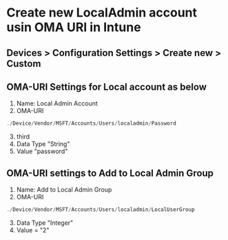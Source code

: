 # Create new LocalAdmin account usin OMA URI in Intune
## Devices > Configuration Settings > Create new > Custom
## OMA-URI Settings for Local account as below
1. Name: Local Admin Account
2. OMA-URI
```Powershell
./Device/Vendor/MSFT/Accounts/Users/localadmin/Password
```
3. third
4. Data Type "String"
5. Value "password"


## OMA-URI settings to Add to Local Admin Group
1. Name: Add to Local Admin Group
2. OMA-URI
```Powershell
./Device/Vendor/MSFT/Accounts/Users/localadmin/LocalUserGroup
```
3. Data Type "Integer"
4. Value = "2"